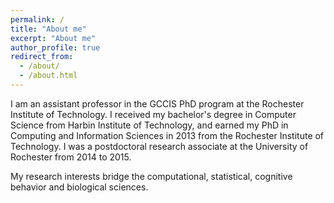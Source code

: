 ```yaml
---
permalink: /
title: "About me"
excerpt: "About me"
author_profile: true
redirect_from: 
  - /about/
  - /about.html
---
```


I am an assistant professor in the GCCIS PhD program at the Rochester Institute of Technology. I received my bachelor's degree in Computer Science from Harbin Institute of Technology, and earned my PhD in Computing and Information Sciences in 2013 from the Rochester Institute of Technology. I was a postdoctoral research associate at the University of Rochester from 2014 to 2015. 

My research interests bridge the computational, statistical, cognitive behavior and biological sciences.  
